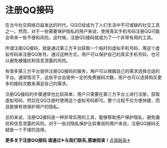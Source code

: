 # 注册QQ接码

在当今社交网络日益发达的时代，QQ已经成为了人们生活中不可或缺的社交工具之一。然而，对于一些需要保护隐私的用户来说，使用真实手机号码注册QQ可能会带来一些不便和风险。这时候，注册QQ接码就成为了一个非常有用的工具。

所谓注册QQ接码，就是通过第三方平台获取一个临时的虚拟手机号码，用这个虚拟号码来注册QQ账号。通过这种方式，用户可以保护自己的真实手机号码，也可以避免被骚扰和信息泄露的风险。

有很多第三方平台提供注册QQ接码的服务，用户可以根据自己的需求选择合适的平台。通常情况下，这些平台会提供一定的免费接码次数，用户也可以选择购买更多的接码次数来满足自己的需求。

注册QQ接码的步骤通常也比较简单，用户只需要在第三方平台上进行注册，获取虚拟号码，然后在QQ注册时使用这个虚拟号码即可。整个过程不仅方便快捷，而且能够有效保护用户的隐私。

总的来说，注册QQ接码是一种非常实用的工具，能够帮助用户保护隐私，避免骚扰和信息泄露的风险。对于一些对隐私保护比较重视的用户来说，注册QQ接码无疑是一个不错的选择。

**更多关于注册QQ接码 请通过✈与我们联系,感谢阅读！**[点我联系✈](https://blog.k02.cc)
